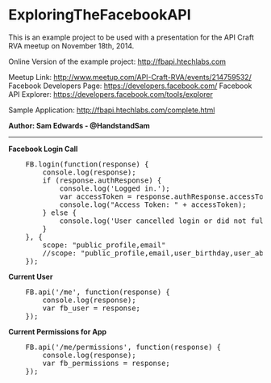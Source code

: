ExploringTheFacebookAPI
=======================
This is an example project to be used with a presentation for the API Craft RVA meetup on November 18th, 2014.

Online Version of the example project: http://fbapi.htechlabs.com

Meetup Link: http://www.meetup.com/API-Craft-RVA/events/214759532/
Facebook Developers Page: https://developers.facebook.com/
Facebook API Explorer: https://developers.facebook.com/tools/explorer

Sample Application: http://fbapi.htechlabs.com/complete.html

<strong>Author: Sam Edwards - @HandstandSam</strong>

<hr/>


<strong>Facebook Login Call</strong>
<pre>
	FB.login(function(response) {
		console.log(response);
		if (response.authResponse) {
			console.log('Logged in.');
			var accessToken = response.authResponse.accessToken;
			console.log("Access Token: " + accessToken);
		} else {
			console.log('User cancelled login or did not fully authorize.');
		}
	}, {
		scope: "public_profile,email"
		//scope: "public_profile,email,user_birthday,user_about_me,user_status,user_location,user_hometown,user_birthday,user_website"
	});
</pre>

<strong>Current User</strong>
<pre>
	FB.api('/me', function(response) {
		console.log(response);
		var fb_user = response;
	});
</pre>

<strong>Current Permissions for App</strong>
<pre>
	FB.api('/me/permissions', function(response) {
		console.log(response);
		var fb_permissions = response;
	});
</pre>